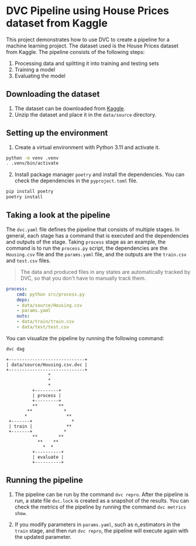 # DVC Pipeline using House Prices dataset from Kaggle

This project demonstrates how to use DVC to create a pipeline for a machine learning project. The dataset used is the House Prices dataset from Kaggle. The pipeline consists of the following steps:
1. Processing data and splitting it into training and testing sets
2. Training a model
3. Evaluating the model

## Downloading the dataset

1. The dataset can be downloaded from [Kaggle](https://www.kaggle.com/datasets/yasserh/housing-prices-dataset).
2. Unzip the dataset and place it in the `data/source` directory.

## Setting up the environment

1. Create a virtual environment with Python 3.11 and activate it.

```bash
python -m venv .venv
. .venv/bin/activate
```

2. Install package manager `poetry` and install the dependencies. You can check the dependencies in the `pyproject.toml` file.

```bash
pip install poetry
poetry install
```

## Taking a look at the pipeline

The `dvc.yaml` file defines the pipeline that consists of multiple stages. In general, each stage has a command that is executed and the dependencies and outputs of the stage. Taking `process` stage as an example, the command is to run the `process.py` script, the dependencies are the `Housing.csv` file and the `params.yaml` file, and the outputs are the `train.csv` and `test.csv` files. 

> The data and produced files in any states are automatically tracked by DVC, so that you don't have to manually track them.

```yaml
process:
    cmd: python src/process.py
    deps:
    - data/source/Housing.csv
    - params.yaml
    outs:
    - data/train/train.csv
    - data/test/test.csv
```

You can visualize the pipeline by running the following command:

```bash
dvc dag
```
```
+-----------------------------+  
| data/source/Housing.csv.dvc |  
+-----------------------------+  
                *                
                *                
                *                
          +---------+            
          | process |            
          +---------+            
          **        **           
        **            *          
       *               **        
 +-------+               *       
 | train |             **        
 +-------+            *          
          **        **           
            **    **             
              *  *               
          +----------+           
          | evaluate |           
          +----------+           
```

## Running the pipeline

1. The pipeline can be run by the command `dvc repro`. After the pipeline is run, a state file `dvc.lock` is created as a snapshot of the results. You can check the metrics of the pipeline by running the command `dvc metrics show`.

2. If you modify parameters in `params.yaml`, such as n_estimators in the `train` stage, and then run `dvc repro`, the pipeline will execute again with the updated parameter. 
